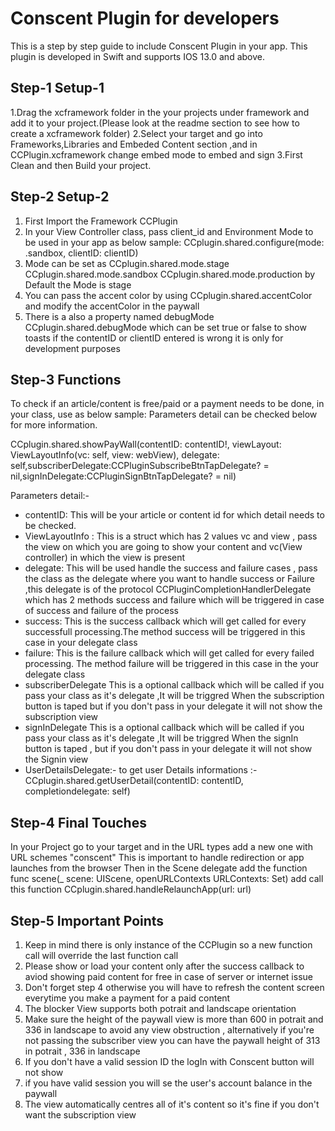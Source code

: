 # Conscent Plugin for developers

This is a step by step guide to include Conscent Plugin in your app. This plugin is developed in Swift and supports IOS 13.0 and above.

## Step-1 Setup-1

1.Drag the xcframework folder in the your projects under framework and add it to your project.(Please look at the readme section to see how to create a xcframework folder)
2.Select your target and go into Frameworks,Libraries and Embeded Content section ,and in CCPlugin.xcframework change embed mode to embed and sign
3.First Clean and then Build your project.

## Step-2 Setup-2

1. First Import the Framework CCPlugin
2. In your View Controller class, pass client_id and Environment Mode to be used in your app as below sample:
   CCplugin.shared.configure(mode: .sandbox, clientID: clientID)
3. Mode can be set as
   CCplugin.shared.mode.stage
   CCplugin.shared.mode.sandbox
   CCplugin.shared.mode.production
   by Default the Mode is stage
4. You can pass the accent color by using CCplugin.shared.accentColor and modify the accentColor in the paywall
5. There is a also a property named debugMode CCplugin.shared.debugMode which can be set true or false to show toasts if the contentID or clientID entered is wrong it is only for development purposes

## Step-3 Functions

To check if an article/content is free/paid or a payment needs to be done, in your class, use as below sample:
Parameters detail can be checked below for more information.

CCplugin.shared.showPayWall(contentID: contentID!, viewLayout: ViewLayoutInfo(vc: self, view: webView), delegate: self,subscriberDelegate:CCPluginSubscribeBtnTapDelegate? = nil,signInDelegate:CCPluginSignBtnTapDelegate? = nil)

Parameters detail:-

- contentID: This will be your article or content id for which detail needs to be checked.
- ViewLayoutInfo : This is a struct which has 2 values vc and view , pass the view on which you are going to show your content and vc(View controller) in which the view is present
- delegate: This will be used handle the success and failure cases , pass the class as the delegate where you want to handle success or Failure ,this delegate is of the protocol CCPluginCompletionHandlerDelegate which has 2 methods success and failure which will be triggered in case of success and failure of the process
- success: This is the success callback which will get called for every successfull processing.The method success will be triggered in this case in your delegate class
- failure: This is the failure callback which will get called for every failed processing. The method failure will be triggered in this case in the your delegate class
- subscriberDelegate This is a optional callback which will be called if you pass your class as it's delegate ,It will be triggred When the subscription button is taped but if you don't pass in your delegate it will not show the subscription view
- signInDelegate This is a optional callback which will be called if you pass your class as it's delegate ,It will be triggred When the signIn button is taped , but if you don't pass in your delegate it will not show the Signin view
- UserDetailsDelegate:- to get user Details informations :-
  CCplugin.shared.getUserDetail(contentID: contentID, completiondelegate: self)


## Step-4 Final Touches

In your Project go to your target and in the URL types add a new one
with URL schemes "conscent"
This is important to handle redirection or app launches from the browser
Then in the Scene delegate add the function
func scene(\_ scene: UIScene, openURLContexts URLContexts: Set<UIOpenURLContext>)
add call this function CCplugin.shared.handleRelaunchApp(url: url)

## Step-5 Important Points

1. Keep in mind there is only instance of the CCPlugin so a new function call will override the last function call
2. Please show or load your content only after the success callback to aviod showing paid content for free in case of server or internet issue
3. Don't forget step 4 otherwise you will have to refresh the content screen everytime you make a payment for a paid content
4. The blocker View supports both potrait and landscape orientation
5. Make sure the height of the paywall view is more than 600 in potrait and 336 in landscape to avoid any view obstruction , alternatively if you're not passing the subscriber view you can have the paywall height of 313 in potrait , 336 in landscape
6. If you don't have a valid session ID the logIn with Conscent button will not show
7. if you have valid session you will se the user's account balance in the paywall
8. The view automatically centres all of it's content so it's fine if you don't want the subscription view

